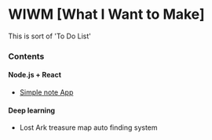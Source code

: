 # WIWM \[What I Want to Make\]

This is sort of 'To Do List' 

### Contents

#### Node.js + React
 - [Simple note App](https://medium.com/@khwsc1/%EC%86%90%EC%9C%BC%EB%A1%9C-%EB%94%B0%EB%9D%BC-%EB%A7%8C%EB%93%9C%EB%8A%94-%EC%8B%AC%ED%94%8C%EB%85%B8%ED%8A%B8-%EC%95%B1-%EC%B4%88%EC%8B%AC%EC%9E%90%EB%A5%BC-%EC%9C%84%ED%95%9C-%EB%A6%AC%EC%95%A1%ED%8A%B8-%ED%8A%9C%ED%86%A0%EB%A6%AC%EC%96%BC-fa96abcf6504?fbclid=IwAR1FtUSpFHoRl18BE6PihabIH3r3jnwrIuqLfSgN98PKXVgVQ-jVPbHiQk0)


#### Deep learning
 - Lost Ark treasure map auto finding system
